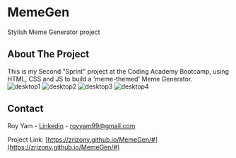 # MemeGen
Stylish Meme Generator project 

## About The Project

This is my Second "Sprint" project at the Coding Academy Bootcamp, using HTML, CSS and JS to build a 'meme-themed' Meme Generator.
<br>
![desktop1](https://res.cloudinary.com/dalkffrhf/image/upload/v1670167811/README%20imgs/MemeGen/home_tgcwxi.jpg)
![desktop2](https://res.cloudinary.com/dalkffrhf/image/upload/v1670167806/README%20imgs/MemeGen/editor_eaqbjg.jpg)
![desktop3](https://res.cloudinary.com/dalkffrhf/image/upload/v1670167811/README%20imgs/MemeGen/saved_vbqtkg.jpg)
![desktop4](https://res.cloudinary.com/dalkffrhf/image/upload/v1670167810/README%20imgs/MemeGen/about_kzdzno.jpg)


## Contact

Roy Yam - [Linkedin](https://www.linkedin.com/in/roy-yam/) - royyam99@gmail.com


Project Link: [https://zrizony.github.io/MemeGen/#](https://zrizony.github.io/MemeGen/#)
